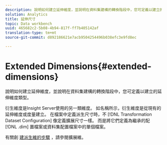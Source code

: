 ```yaml
---
description: 說明如何建立延伸維度，並說明在資料集建構的轉換階段中，您可定義以建立的延伸維度類型。
solution: Analytics
title: 延伸尺寸
topic: Data workbench
uuid: 465682c2-5b08-4b94-817f-ff7b405142af
translation-type: tm+mt
source-git-commit: d892186621e7acb9504254496b038efc3e9fd8ec

---
```



# Extended Dimensions{#extended-dimensions}

說明如何建立延伸維度，並說明在資料集建構的轉換階段中，您可定義以建立的延伸維度類型。

衍生維度是Insight Server使用的另一類維度。 如名稱所示，衍生維度是從現有的延伸維度或度量建立。 在檔案中定義派生尺寸時，不 [!DNL Transformation Dataset Configuration] 像定義擴展尺寸一樣。 而是將它們定義為繼承的配 [!DNL .dim] 置檔案或資料集配置檔案中的單個檔案。

有關創 [建派生維的步驟](https://docs.adobe.com/content/help/en/data-workbench/using/client/admin-ui/profile-mgr/c-dvrd-dim.html) ，請參閱擴展維。

